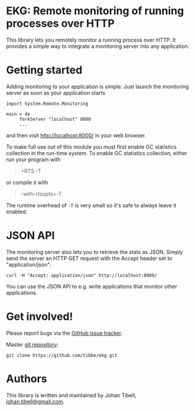 # EKG: Remote monitoring of running processes over HTTP

This library lets you remotely monitor a running process over HTTP.
It provides a simple way to integrate a monitoring server into any
application.

# Getting started

Adding monitoring to your application is simple.  Just launch the
monitoring server as soon as your application starts

    import System.Remote.Monitoring
    
    main = do
         forkServer "localhost" 8000
         ...

and then visit [http://localhost:8000/](http://localhost:8000/) in
your web browser.

To make full use out of this module you must first enable GC
statistics collection in the run-time system. To enable GC
statistics collection, either run your program with

> +RTS -T

or compile it with

> -with-rtsopts=-T

The runtime overhead of `-T` is very small so it's safe to always
leave it enabled.

# JSON API

The monitoring server also lets you to retrieve the stats as JSON.
Simply send the server an HTTP GET request with the Accept header set
to "application/json":

    curl -H "Accept: application/json" http://localhost:8000/

You can use the JSON API to e.g. write applications that monitor other
applications.

# Get involved!

Please report bugs via the
[GitHub issue tracker](https://github.com/tibbe/ekg/issues).

Master [git repository](https://github.com/tibbe/ekg):

    git clone https://github.com/tibbe/ekg.git


# Authors

This library is written and maintained by Johan Tibell,
<johan.tibell@gmail.com>.
